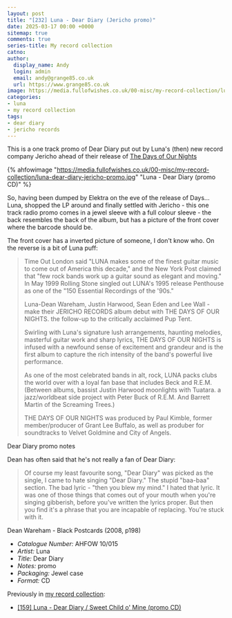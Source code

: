 ```yaml
---
layout: post
title: "[232] Luna - Dear Diary (Jericho promo)"
date: 2025-03-17 00:00 +0000
sitemap: true
comments: true
series-title: My record collection
catno:
author:
  display_name: Andy
  login: admin
  email: andy@grange85.co.uk
  url: https://www.grange85.co.uk
image: https://media.fullofwishes.co.uk/00-misc/my-record-collection/luna-dear-diary-jericho-promo.jpg
categories:
- luna
- my record collection
tags:
- dear diary
- jericho records
---
```

This is a one track promo of Dear Diary put out by Luna's (then) new record company Jericho ahead of their release of [The Days of Our Nights](/2023/10/26/my-record-collection-081-luna-the-days-of-our-nights-jericho-cd/)

{% ahfowimage "https://media.fullofwishes.co.uk/00-misc/my-record-collection/luna-dear-diary-jericho-promo.jpg" "Luna - Dear Diary (promo CD)" %}

So, having been dumped by Elektra on the eve of the release of Days... Luna, shopped the LP around and finally settled with Jericho - this one track radio promo comes in a jewel sleeve with a full colour sleeve - the back resembles the back of the album, but has a picture of the front cover where the barcode should be.

The front cover has a inverted picture of someone, I don't know who. On the reverse is a bit of Luna puff:

<blockquote>
<p>
    Time Out London said "LUNA makes some of the finest guitar music to come out of America this decade," and the New York Post claimed that "few rock bands work up a guitar sound as elegant and moving." In May 1999 Rolling Stone singled out LUNA's 1995 release Penthouse as one of the "150 Essential Recordings of the '90s."
</p>

<p>
    Luna-Dean Wareham, Justin Harwood, Sean Eden and Lee Wall - make their JERICHO RECORDS album debut with THE DAYS OF OUR NIGHTS. the follow-up to the critically acclaimed Pup Tent.
</p>

<p>
    Swirling with Luna's signature lush arrangements, haunting melodies, masterful guitar work and sharp lyrics, THE DAYS OF OUR NIGHTS is infused with a newfound sense of excitement and grandeur and is the first album to capture the rich intensity of the band's powerful live performance.
</p>

<p>
    As one of the most celebrated bands in alt, rock, LUNA packs clubs the world over with a loyal fan base that includes Beck and R.E.M. (Between albums, bassist Justin Harwood moonlights with Tuatara. a jazz/worldbeat side project with Peter Buck of R.E.M. And Barrett Martin of the Screaming Trees.)
</p>

<p>
    THE DAYS OF OUR NIGHTS was produced by Paul Kimble, former member/producer of Grant Lee Buffalo, as well as produber for soundtracks to Velvet Goldmine and City of Angels.
</p>
</blockquote>
<p class="caption">Dear Diary promo notes</p>

Dean has often said that he's not really a fan of Dear Diary:

<blockquote>
Of course my least favourite song, "Dear Diary" was picked as the single, I came to hate singing "Dear Diary." The stupid "baa-baa" section. The bad lyric - "then you blew my mind." I hated that lyric. It was one of those things that comes out of your mouth when you're singing gibberish, before you've written the lyrics proper. But then you find it's a phrase that you are incapable of replacing. You're stuck with it.
</blockquote>
<p class="caption">Dean Wareham - Black Postcards (2008, p198)</p>

 - *Catalogue Number:* AHFOW 10/015
 - *Artist:* Luna
 - *Title:* Dear Diary
 - *Notes:* promo
 - *Packaging:* Jewel case
 - *Format:* CD

Previously in [my record collection](/category/my-record-collection):
 - [\[159\] Luna - Dear Diary / Sweet Child o' Mine (promo CD)](/2025/03/17/my-record-collection-luna-dear-diary-jericho-promo/)

